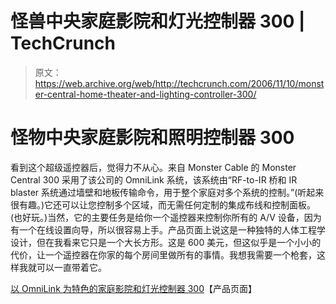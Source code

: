 # 怪兽中央家庭影院和灯光控制器 300 | TechCrunch

> 原文：<https://web.archive.org/web/http://techcrunch.com/2006/11/10/monster-central-home-theater-and-lighting-controller-300/>

# 怪物中央家庭影院和照明控制器 300

看到这个超级遥控器后，觉得力不从心。来自 Monster Cable 的 Monster Central 300 采用了该公司的 OmniLink 系统，该系统由“RF-to-IR 桥和 IR blaster 系统通过墙壁和地板传输命令，用于整个家庭对多个系统的控制。”(听起来很有趣。)它还可以让您控制多个区域，而无需任何定制的集成布线和控制面板。(也好玩。)当然，它的主要任务是给你一个遥控器来控制你所有的 A/V 设备，因为有一个在线设置向导，所以很容易上手。产品页面上说这是一种独特的人体工程学设计，但在我看来它只是一个大长方形。这是 600 美元，但这似乎是一个小小的代价，让一个遥控器在你家的每个房间里做所有的事情。我想我需要一个枪套，这样我就可以一直带着它。

[以 OmniLink 为特色的家庭影院和灯光控制器 300](https://web.archive.org/web/20130627212715/http://www.monstercentral.com/Public/productPage_control.asp?pin=3368)【产品页面】